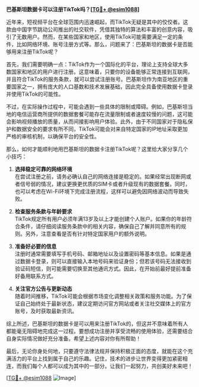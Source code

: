 **巴基斯坦数据卡可以注册TikTok吗？[[TG💪+ @esim1088](https://t.me/s/esim1088)]**

近年来，短视频平台在全球范围内迅速崛起，而TikTok无疑是其中的佼佼者。这款由中国字节跳动公司推出的社交软件，凭借其独特的算法和丰富的创意内容，吸引了无数用户。然而，在某些国家和地区，使用TikTok可能需要满足一定的条件，比如网络环境、账号注册方式等。那么，问题来了：巴基斯坦的数据卡是否能够用来注册TikTok呢？

首先，我们需要明确一点：TikTok作为一个国际化的平台，理论上支持全球大多数国家和地区的用户进行注册。这意味着，只要你的设备能够正常连接到互联网，并且符合TikTok的服务条款，就可以尝试注册账号。巴基斯坦作为南亚地区的重要国家之一，拥有庞大的人口基数和技术发展基础，因此完全具备使用数据卡登录并使用TikTok的可能性。

不过，在实际操作过程中，可能会遇到一些具体的限制或障碍。例如，巴基斯坦当地的电信运营商所提供的数据套餐可能存在流量限制或者速度较慢的问题，这可能会影响视频播放的质量，从而间接影响用户体验。此外，由于不同国家对于隐私保护和数据安全的要求有所不同，TikTok可能会对来自特定国家的IP地址采取更加严格的审核机制，以确保平台的安全性。

那么，如何才能顺利地用巴基斯坦的数据卡注册TikTok呢？这里给大家分享几个小技巧：

1. **选择稳定可靠的网络环境**  
   在尝试注册之前，请务必确认自己的网络连接是稳定的。如果经常出现断网或者信号弱的情况，建议更换更优质的SIM卡或者升级现有的数据套餐。同时，也可以考虑在Wi-Fi环境下完成注册流程，这样可以避免因网络波动而导致失败。

2. **检查服务条款与年龄要求**  
   TikTok规定所有用户必须年满13岁及以上才能创建个人账户。如果你的年龄符合条件，请仔细阅读服务条款中的相关内容，确保自己了解并同意所有的规则。另外，注意查看是否有针对特定国家用户的额外说明。

3. **准备好必要的信息**  
   注册时通常需要填写手机号码、邮箱地址以及设置密码等基本信息。如果是通过数据卡登录，则可以直接输入本地号码来验证身份；但若该号码无法接收到验证码短信，则可能需要切换至其他通讯方式。因此，在开始前最好提前准备好备用联系方式。

4. **关注官方公告与更新动态**  
   随着时间推移，TikTok可能会根据市场变化调整相关政策和服务功能。为了保证自己始终处于最新状态，建议定期访问官方网站或者关注社交媒体上的官方账号，及时获取最新资讯。

综上所述，巴基斯坦的数据卡是可以用来注册TikTok的，但这并不意味着所有人都能毫无阻碍地完成这一过程。要想成功注册并享受流畅的使用体验，还需要结合自身实际情况做好充分准备。希望上述内容对你有所帮助！

最后，无论你身处何地，只要遵守法律法规并保持积极正面的态度，就能在这个充满活力的平台上找到属于自己的乐趣。记住，技术的进步让世界变得更加紧密相连，而我们每个人都可以成为其中的一部分。让我们一起努力，共创美好未来吧！

[[TG💪+ @esim1088](https://t.me/s/esim1088) ![Image](https://i.postimg.cc/4NQfJmqS/Snipaste-2025-05-13-00-14-12.png)]